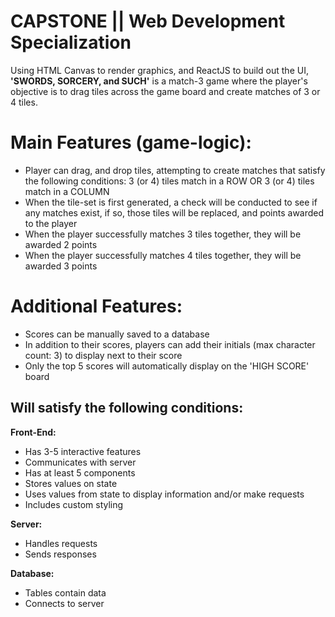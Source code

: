 # CAPSTONE || Web Development Specialization

Using HTML Canvas to render graphics, and ReactJS to build out the UI, **'SWORDS, SORCERY, and SUCH'** is a match-3 game where the player's objective is to drag tiles across the game board and create matches of 3 or 4 tiles.

# Main Features (game-logic):

- Player can drag, and drop tiles, attempting to create matches that satisfy the following conditions: 3 (or 4) tiles match in a ROW OR 3 (or 4) tiles match in a COLUMN
- When the tile-set is first generated, a check will be conducted to see if any matches exist, if so, those tiles will be replaced, and points awarded to the player
- When the player successfully matches 3 tiles together, they will be awarded 2 points
- When the player successfully matches 4 tiles together, they will be awarded 3 points

# Additional Features:

- Scores can be manually saved to a database
- In addition to their scores, players can add their initials (max character count: 3) to display next to their score
- Only the top 5 scores will automatically display on the 'HIGH SCORE' board

## Will satisfy the following conditions:

**Front-End:**

- Has 3-5 interactive features
- Communicates with server
- Has at least 5 components
- Stores values on state
- Uses values from state to display information and/or make requests
- Includes custom styling

**Server:**

- Handles requests
- Sends responses

**Database:**

- Tables contain data
- Connects to server
